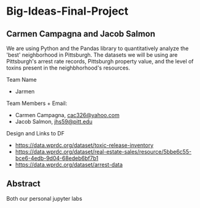 # Big-Ideas-Final-Project
## Carmen Campagna and Jacob Salmon

We are using Python and the Pandas library to quantitatively analyze the 'best' neighborhood in Pittsburgh. The datasets we will be using are Pittsburgh's arrest rate records, Pittsburgh property value, and the level of toxins present in the neighbhorhood's resources.


Team Name
- Jarmen

Team Members + Email: 
- Carmen Campagna, cac326@yahoo.com
- Jacob Salmon, jhs59@pitt.edu

Design and Links to DF
- https://data.wprdc.org/dataset/toxic-release-inventory
- https://data.wprdc.org/dataset/real-estate-sales/resource/5bbe6c55-bce6-4edb-9d04-68edeb6bf7b1
- https://data.wprdc.org/dataset/arrest-data

Abstract
-

Both our personal jupyter labs
